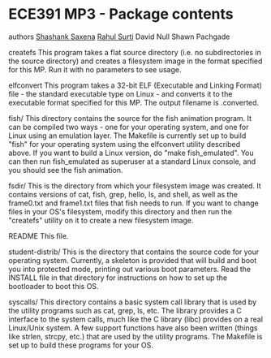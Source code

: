 ECE391 MP3 - Package contents
================================

authors
	[Shashank Saxena](https://shashanksaxena.me)
	[Rahul Surti](https://rahulsurti97.github.io)
	David Null
	Shawn Pachgade

createfs
    This program takes a flat source directory (i.e. no subdirectories
    in the source directory) and creates a filesystem image in the
    format specified for this MP.  Run it with no parameters to see
    usage.

elfconvert
    This program takes a 32-bit ELF (Executable and Linking Format) file
    - the standard executable type on Linux - and converts it to the
    executable format specified for this MP.  The output filename is
    <exename>.converted.

fish/
	This directory contains the source for the fish animation program.
	It can be compiled two ways - one for your operating system, and one
	for Linux using an emulation layer.  The Makefile is currently set
	up to build "fish" for your operating system using the elfconvert
	utility described above.  If you want to build a Linux version, do
	"make fish_emulated".  You can then run fish_emulated as superuser
	at a standard Linux console, and you should see the fish animation.

fsdir/
	This is the directory from which your filesystem image was created.
	It contains versions of cat, fish, grep, hello, ls, and shell, as
	well as the frame0.txt and frame1.txt files that fish needs to run.
	If you want to change files in your OS's filesystem, modify this
	directory and then run the "createfs" utility on it to create a new
	filesystem image.

README
    This file.

student-distrib/
    This is the directory that contains the source code for your
    operating system.  Currently, a skeleton is provided that will build
    and boot you into protected mode, printing out various boot
    parameters.  Read the INSTALL file in that directory for
    instructions on how to set up the bootloader to boot this OS.

syscalls/
    This directory contains a basic system call library that is used by
    the utility programs such as cat, grep, ls, etc.  The library
    provides a C interface to the system calls, much like the C library
    (libc) provides on a real Linux/Unix system.  A few support
    functions have also been written (things like strlen, strcpy, etc.)
    that are used by the utility programs.  The Makefile is set up to
	build these programs for your OS.
